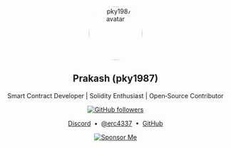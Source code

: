 <div align="center">

<!-- Avatar -->
<img src="https://avatars.githubusercontent.com/u/153809302?v=4" alt="pky1987 avatar" width="120" style="border-radius: 50%;" />

<!-- Name and tagline -->
<h2>Prakash (pky1987)</h2>
<p>Smart Contract Developer | Solidity Enthusiast | Open‑Source Contributor</p>

<!-- Followers count (manual badge example) -->
[![GitHub followers](https://img.shields.io/github/followers/pky1987?label=Followers&style=social)](https://github.com/pky1987)

<!-- Website or Discord -->
<p>
  <a href="http://discord.gg/fbDyENb6Y9" target="_blank">Discord</a> &nbsp;•&nbsp;
  <a href="https://twitter.com/erc4337" target="_blank">@erc4337</a> &nbsp;•&nbsp;
  <a href="https://github.com/pky1987" target="_blank">GitHub</a>
</p>

<!-- Sponsor badge -->
<p>
  <a href="https://github.com/sponsors/pky1987" target="_blank">
    <img src="https://img.shields.io/badge/Sponsor‑Me‑on‑GitHub-ff69b4?style=for-the-badge&logo=github" alt="Sponsor Me" />
  </a>
</p>

</div>
